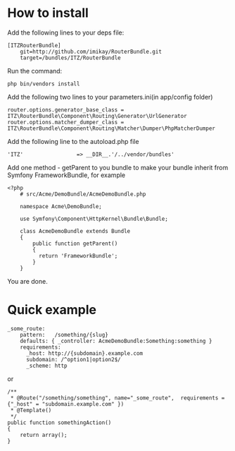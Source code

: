 How to install
==============
  Add the following lines to your deps file:
      
    [ITZRouterBundle]    
        git=http://github.com/imikay/RouterBundle.git
        target=/bundles/ITZ/RouterBundle

  Run the command:
    
    php bin/vendors install

  Add the following two lines to your parameters.ini(in app/config folder)  

    router.options.generator_base_class = ITZ\RouterBundle\Component\Routing\Generator\UrlGenerator
    router.options.matcher_dumper_class = ITZ\RouterBundle\Component\Routing\Matcher\Dumper\PhpMatcherDumper

  Add the following line to the autoload.php file
  
    'ITZ'                 => __DIR__.'/../vendor/bundles'
      
  Add one method - getParent to you bundle to make your bundle inherit from Symfony FrameworkBundle, for example

    <?php
        # src/Acme/DemoBundle/AcmeDemoBundle.php

        namespace Acme\DemoBundle;

        use Symfony\Component\HttpKernel\Bundle\Bundle;

        class AcmeDemoBundle extends Bundle
        {
            public function getParent()
            {
              return 'FrameworkBundle';
            }
        }
  
  You are done.
    
Quick example
=============

	_some_route:
		pattern:   /something/{slug}
		defaults: { _controller: AcmeDemoBundle:Something:something }
		requirements:
		  _host: http://{subdomain}.example.com
		  subdomain: /^option1|option2$/
		  _scheme: http

  or

    /**
     * @Route("/something/something", name="_some_route",  requirements = {"_host" = "subdomain.example.com" })
     * @Template()
     */
    public function somethingAction()
    {
        return array();
    }

